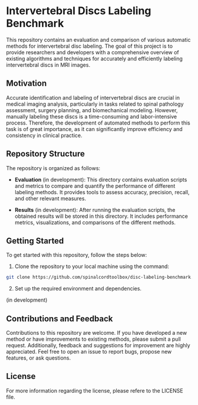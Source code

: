 # Intervertebral Discs Labeling Benchmark

This repository contains an evaluation and comparison of various automatic methods for intervertebral disc labeling. The goal of this project is to provide researchers and developers with a comprehensive overview of existing algorithms and techniques for accurately and efficiently labeling intervertebral discs in MRI images.

## Motivation

Accurate identification and labeling of intervertebral discs are crucial in medical imaging analysis, particularly in tasks related to spinal pathology assessment, surgery planning, and biomechanical modeling. However, manually labeling these discs is a time-consuming and labor-intensive process. Therefore, the development of automated methods to perform this task is of great importance, as it can significantly improve efficiency and consistency in clinical practice.

## Repository Structure

The repository is organized as follows:

- **Evaluation** (in development): This directory contains evaluation scripts and metrics to compare and quantify the performance of different labeling methods. It provides tools to assess accuracy, precision, recall, and other relevant measures.

- **Results** (in development): After running the evaluation scripts, the obtained results will be stored in this directory. It includes performance metrics, visualizations, and comparisons of the different methods.

## Getting Started

To get started with this repository, follow the steps below:

1. Clone the repository to your local machine using the command:
```Bash
git clone https://github.com/spinalcordtoolbox/disc-labeling-benchmark.git
```

2. Set up the required environment and dependencies. 

(in development)

## Contributions and Feedback

Contributions to this repository are welcome. If you have developed a new method or have improvements to existing methods, please submit a pull request. Additionally, feedback and suggestions for improvement are highly appreciated. Feel free to open an issue to report bugs, propose new features, or ask questions.

## License

For more information regarding the license, please refere to the LICENSE file.
